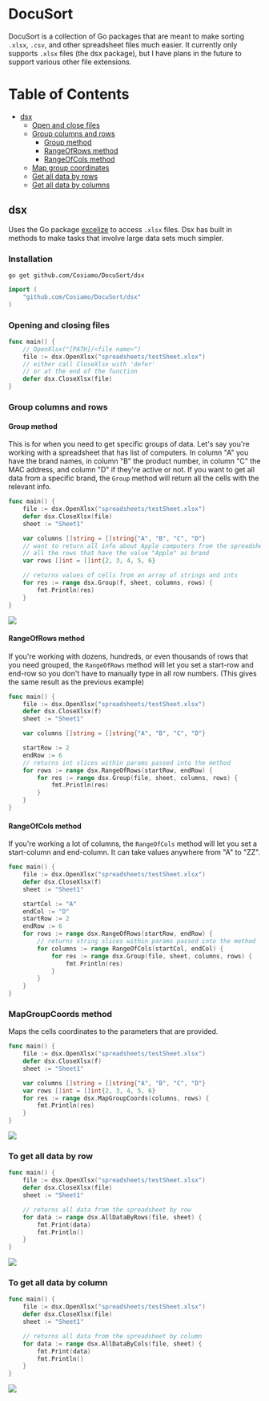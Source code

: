 # DocuSort
DocuSort is a collection of Go packages that are meant to make sorting `.xlsx`, `.csv`, and other spreadsheet files much easier. It currently only supports `.xlsx` files (the dsx package), but I have plans in the future to support various other file extensions.

# Table of Contents
- [dsx](#dsx)
    - [Open and close files](#opening-and-closing-files)
    - [Group columns and rows](#group-columns-and-rows)
		- [Group method](#group-method)
		- [RangeOfRows method](#rangeofrows-method)
		- [RangeOfCols method](#rangeofcols-method)
	- [Map group coordinates](#mapgroupcoords-method)
    - [Get all data by rows](#to-get-all-data-by-row)
    - [Get all data by columns](#to-get-all-data-by-column)

## dsx
Uses the Go package [excelize](https://github.com/qax-os/excelize) to access `.xlsx` files. Dsx has built in methods to make tasks that involve large data sets much simpler.

### Installation
```
go get github.com/Cosiamo/DocuSort/dsx
```
```go
import (
    "github.com/Cosiamo/DocuSort/dsx"
)
```

### Opening and closing files
```go 
func main() {
    // OpenXlsx("[PATH]/<file name>")
	file := dsx.OpenXlsx("spreadsheets/testSheet.xlsx")
    // either call CloseXlsx with 'defer'
    // or at the end of the function
	defer dsx.CloseXlsx(file)
}
```

### Group columns and rows
#### Group method
This is for when you need to get specific groups of data. Let's say you're working with a spreadsheet that has list of computers. In column "A" you have the brand names, in column "B" the product number, in column "C" the MAC address, and column "D" if they're active or not. If you want to get all data from a specific brand, the `Group` method will return all the cells with the relevant info.
```go 
func main() {
	file := dsx.OpenXlsx("spreadsheets/testSheet.xlsx")
	defer dsx.CloseXlsx(file)
    sheet := "Sheet1"

    var columns []string = []string{"A", "B", "C", "D"}
    // want to return all info about Apple computers from the spreadsheet
    // all the rows that have the value "Apple" as brand
	var rows []int = []int{2, 3, 4, 5, 6}

	// returns values of cells from an array of strings and ints
	for res := range dsx.Group(f, sheet, columns, rows) {
		fmt.Println(res)
	}
}
```

<img src="/imgs/FuncGroupRes.png">

#### RangeOfRows method
If you're working with dozens, hundreds, or even thousands of rows that you need grouped, the `RangeOfRows` method will let you set a start-row and end-row so you don't have to manually type in all row numbers. (This gives the same result as the previous example)
```go
func main() {
	file := dsx.OpenXlsx("spreadsheets/testSheet.xlsx")
	defer dsx.CloseXlsx(f)
	sheet := "Sheet1"

	var columns []string = []string{"A", "B", "C", "D"}

	startRow := 2
	endRow := 6
	// returns int slices within params passed into the method
	for rows := range dsx.RangeOfRows(startRow, endRow) {
		for res := range dsx.Group(file, sheet, columns, rows) {
			fmt.Println(res)
		}
	}
}
```

#### RangeOfCols method
If you're working a lot of columns, the `RangeOfCols` method will let you set a start-column and end-column. It can take values anywhere from "A" to "ZZ".
```go
func main() {
	file := dsx.OpenXlsx("spreadsheets/testSheet.xlsx")
	defer dsx.CloseXlsx(f)
	sheet := "Sheet1"

	startCol := "A"
	endCol := "D"
	startRow := 2
	endRow := 6
	for rows := range dsx.RangeOfRows(startRow, endRow) {
		// returns string slices within params passed into the method
		for columns := range RangeOfCols(startCol, endCol) {
			for res := range dsx.Group(file, sheet, columns, rows) {
				fmt.Println(res)
			}
		}
	}
}
```

### MapGroupCoords method
Maps the cells coordinates to the parameters that are provided.
```go
func main() {
	file := dsx.OpenXlsx("spreadsheets/testSheet.xlsx")
	defer dsx.CloseXlsx(f)
	sheet := "Sheet1"

	var columns []string = []string{"A", "B", "C", "D"}
	var rows []int = []int{2, 3, 4, 5, 6}
	for res := range dsx.MapGroupCoords(columns, rows) {
		fmt.Println(res)
	}
}
```

<img src="/imgs/MapGroupCoordsRes.png">

### To get all data by row
```go
func main() {
	file := dsx.OpenXlsx("spreadsheets/testSheet.xlsx")
	defer dsx.CloseXlsx(file)
    sheet := "Sheet1"

    // returns all data from the spreadsheet by row
	for data := range dsx.AllDataByRows(file, sheet) {
		fmt.Print(data)
		fmt.Println()
	}
}
```

<img src="/imgs/AllDataByRowsRes.png">

### To get all data by column
```go 
func main() {
	file := dsx.OpenXlsx("spreadsheets/testSheet.xlsx")
	defer dsx.CloseXlsx(file)
    sheet := "Sheet1"

    // returns all data from the spreadsheet by column
    for data := range dsx.AllDataByCols(file, sheet) {
		fmt.Print(data)
		fmt.Println()
	}
}
```

<img src="/imgs/AllDataByColsRes.png">
